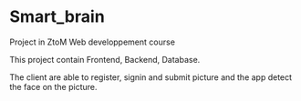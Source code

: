 # Smart_brain
Project in ZtoM Web developpement course

This project contain Frontend, Backend, Database.

The client are able to register, signin and submit picture and the app detect the face on the picture.

